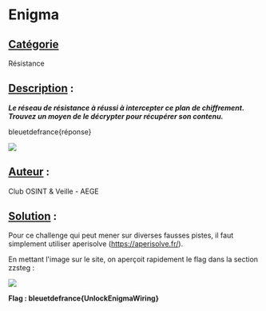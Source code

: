 # **Enigma**
## <u>**Catégorie**</u>

Résistance

## <u>**Description**</u> :

***Le réseau de résistance à réussi à intercepter ce plan de chiffrement. Trouvez un moyen de le décrypter pour récupérer son contenu.***

bleuetdefrance{réponse}

![](./images/3n1gm4.png)

## <u>**Auteur**</u> :

Club OSINT & Veille - AEGE

## <u>**Solution**</u> :

Pour ce challenge qui peut mener sur diverses fausses pistes, il faut simplement utiliser aperisolve (https://aperisolve.fr/).

En mettant l'image sur le site, on aperçoit rapidement le flag dans la section zzsteg :

![](./images/flag.png)

**Flag : bleuetdefrance{UnlockEnigmaWiring}**